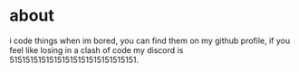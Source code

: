 # about
i code things when im bored, you can find them on my github profile, if you feel like losing in a clash of code my discord is 51515151515151515151515151515151.
